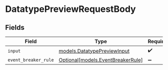 # DatatypePreviewRequestBody


## Fields

| Field                                                              | Type                                                               | Required                                                           | Description                                                        |
| ------------------------------------------------------------------ | ------------------------------------------------------------------ | ------------------------------------------------------------------ | ------------------------------------------------------------------ |
| `input`                                                            | [models.DatatypePreviewInput](../models/datatypepreviewinput.md)   | :heavy_check_mark:                                                 | N/A                                                                |
| `event_breaker_rule`                                               | [Optional[models.EventBreakerRule]](../models/eventbreakerrule.md) | :heavy_minus_sign:                                                 | N/A                                                                |